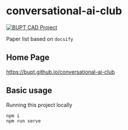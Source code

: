 # conversational-ai-club

[![BUPT CAD Project](https://img.shields.io/badge/👀-BUPT_CAD_Project-blue.svg)](https://github.com/bupt/awesome-cad)

Paper list based on `docsify`

## Home Page

<https://bupt.github.io/conversational-ai-club>

## Basic usage

Running this project locally

``` js
npm i
npm run serve
```
